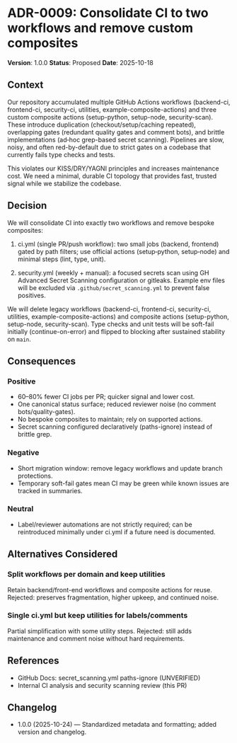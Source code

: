 # ADR-0009: Consolidate CI to two workflows and remove custom composites

**Version**: 1.0.0
**Status**: Proposed
**Date**: 2025-10-18

## Context

Our repository accumulated multiple GitHub Actions workflows (backend-ci, frontend-ci, security-ci, utilities, example-composite-actions) and three custom composite actions (setup-python, setup-node, security-scan). These introduce duplication (checkout/setup/caching repeated), overlapping gates (redundant quality gates and comment bots), and brittle implementations (ad‑hoc grep-based secret scanning). Pipelines are slow, noisy, and often red-by-default due to strict gates on a codebase that currently fails type checks and tests.

This violates our KISS/DRY/YAGNI principles and increases maintenance cost. We need a minimal, durable CI topology that provides fast, trusted signal while we stabilize the codebase.

## Decision

We will consolidate CI into exactly two workflows and remove bespoke composites:

1) ci.yml (single PR/push workflow): two small jobs (backend, frontend) gated by path filters; use official actions (setup‑python, setup‑node) and minimal steps (lint, type, unit).

2) security.yml (weekly + manual): a focused secrets scan using GH Advanced Secret Scanning configuration or gitleaks. Example env files will be excluded via `.github/secret_scanning.yml` to prevent false positives.

We will delete legacy workflows (backend-ci, frontend-ci, security-ci, utilities, example-composite-actions) and composite actions (setup-python, setup-node, security-scan). Type checks and unit tests will be soft-fail initially (continue-on-error) and flipped to blocking after sustained stability on `main`.

## Consequences

### Positive

- 60–80% fewer CI jobs per PR; quicker signal and lower cost.
- One canonical status surface; reduced reviewer noise (no comment bots/quality-gates).
- No bespoke composites to maintain; rely on supported actions.
- Secret scanning configured declaratively (paths-ignore) instead of brittle grep.

### Negative

- Short migration window: remove legacy workflows and update branch protections.
- Temporary soft-fail gates mean CI may be green while known issues are tracked in summaries.

### Neutral

- Label/reviewer automations are not strictly required; can be reintroduced minimally under ci.yml if a future need is documented.

## Alternatives Considered

### Split workflows per domain and keep utilities

Retain backend/front-end workflows and composite actions for reuse. Rejected: preserves fragmentation, higher upkeep, and continued noise.

### Single ci.yml but keep utilities for labels/comments

Partial simplification with some utility steps. Rejected: still adds maintenance and comment noise without hard requirements.

## References

- GitHub Docs: secret_scanning.yml paths-ignore (UNVERIFIED)
- Internal CI analysis and security scanning review (this PR)

## Changelog

- 1.0.0 (2025-10-24) — Standardized metadata and formatting; added version and changelog.
